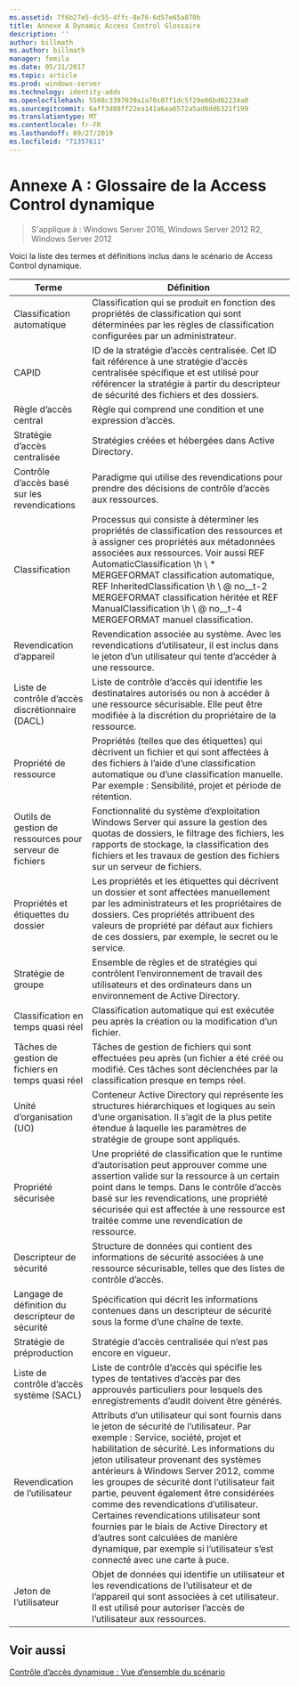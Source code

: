 ```yaml
---
ms.assetid: 7f6b27e5-dc55-4ffc-8e76-6d57e65a870b
title: Annexe A Dynamic Access Control Glossaire
description: ''
author: billmath
ms.author: billmath
manager: femila
ms.date: 05/31/2017
ms.topic: article
ms.prod: windows-server
ms.technology: identity-adds
ms.openlocfilehash: 5508c3397039a1a70c07f1dc5f29e06bd02234a0
ms.sourcegitcommit: 6aff3d88ff22ea141a6ea6572a5ad8dd6321f199
ms.translationtype: MT
ms.contentlocale: fr-FR
ms.lasthandoff: 09/27/2019
ms.locfileid: "71357611"
---
```

# <a name="appendix-a-dynamic-access-control-glossary"></a>Annexe A : Glossaire de la Access Control dynamique

>S'applique à : Windows Server 2016, Windows Server 2012 R2, Windows Server 2012

Voici la liste des termes et définitions inclus dans le scénario de Access Control dynamique.  
  
|Terme|Définition|  
|--------|--------------|  
|Classification automatique|Classification qui se produit en fonction des propriétés de classification qui sont déterminées par les règles de classification configurées par un administrateur.|  
|CAPID|ID de la stratégie d’accès centralisée. Cet ID fait référence à une stratégie d’accès centralisée spécifique et est utilisé pour référencer la stratégie à partir du descripteur de sécurité des fichiers et des dossiers.|  
|Règle d’accès central|Règle qui comprend une condition et une expression d’accès.|  
|Stratégie d’accès centralisée|Stratégies créées et hébergées dans Active Directory.|  
|Contrôle d’accès basé sur les revendications|Paradigme qui utilise des revendications pour prendre des décisions de contrôle d’accès aux ressources.|  
|Classification|Processus qui consiste à déterminer les propriétés de classification des ressources et à assigner ces propriétés aux métadonnées associées aux ressources. Voir aussi REF AutomaticClassification \h \\ * MERGEFORMAT classification automatique, REF InheritedClassification \h \\ @ no__t-2 MERGEFORMAT classification héritée et REF ManualClassification \h \\ @ no__t-4 MERGEFORMAT manuel classification.|  
|Revendication d’appareil|Revendication associée au système.  Avec les revendications d’utilisateur, il est inclus dans le jeton d’un utilisateur qui tente d’accéder à une ressource.|  
|Liste de contrôle d’accès discrétionnaire (DACL)|Liste de contrôle d’accès qui identifie les destinataires autorisés ou non à accéder à une ressource sécurisable. Elle peut être modifiée à la discrétion du propriétaire de la ressource.|  
|Propriété de ressource|Propriétés (telles que des étiquettes) qui décrivent un fichier et qui sont affectées à des fichiers à l’aide d’une classification automatique ou d’une classification manuelle. Par exemple : Sensibilité, projet et période de rétention.|  
|Outils de gestion de ressources pour serveur de fichiers|Fonctionnalité du système d’exploitation Windows Server qui assure la gestion des quotas de dossiers, le filtrage des fichiers, les rapports de stockage, la classification des fichiers et les travaux de gestion des fichiers sur un serveur de fichiers.|  
|Propriétés et étiquettes du dossier|Les propriétés et les étiquettes qui décrivent un dossier et sont affectées manuellement par les administrateurs et les propriétaires de dossiers. Ces propriétés attribuent des valeurs de propriété par défaut aux fichiers de ces dossiers, par exemple, le secret ou le service.|  
|Stratégie de groupe|Ensemble de règles et de stratégies qui contrôlent l’environnement de travail des utilisateurs et des ordinateurs dans un environnement de Active Directory.|  
|Classification en temps quasi réel|Classification automatique qui est exécutée peu après la création ou la modification d’un fichier.|  
|Tâches de gestion de fichiers en temps quasi réel|Tâches de gestion de fichiers qui sont effectuées peu après (un fichier a été créé ou modifié. Ces tâches sont déclenchées par la classification presque en temps réel.|  
|Unité d’organisation (UO)|Conteneur Active Directory qui représente les structures hiérarchiques et logiques au sein d’une organisation. Il s’agit de la plus petite étendue à laquelle les paramètres de stratégie de groupe sont appliqués.|  
|Propriété sécurisée|Une propriété de classification que le runtime d’autorisation peut approuver comme une assertion valide sur la ressource à un certain point dans le temps. Dans le contrôle d’accès basé sur les revendications, une propriété sécurisée qui est affectée à une ressource est traitée comme une revendication de ressource.|  
|Descripteur de sécurité|Structure de données qui contient des informations de sécurité associées à une ressource sécurisable, telles que des listes de contrôle d’accès.|  
|Langage de définition du descripteur de sécurité|Spécification qui décrit les informations contenues dans un descripteur de sécurité sous la forme d’une chaîne de texte.|  
|Stratégie de préproduction|Stratégie d’accès centralisée qui n’est pas encore en vigueur.|  
|Liste de contrôle d’accès système (SACL)|Liste de contrôle d’accès qui spécifie les types de tentatives d’accès par des approuvés particuliers pour lesquels des enregistrements d’audit doivent être générés.|  
|Revendication de l’utilisateur|Attributs d’un utilisateur qui sont fournis dans le jeton de sécurité de l’utilisateur. Par exemple : Service, société, projet et habilitation de sécurité.  Les informations du jeton utilisateur provenant des systèmes antérieurs à Windows Server 2012, comme les groupes de sécurité dont l’utilisateur fait partie, peuvent également être considérées comme des revendications d’utilisateur. Certaines revendications utilisateur sont fournies par le biais de Active Directory et d’autres sont calculées de manière dynamique, par exemple si l’utilisateur s’est connecté avec une carte à puce.|  
|Jeton de l’utilisateur|Objet de données qui identifie un utilisateur et les revendications de l’utilisateur et de l’appareil qui sont associées à cet utilisateur. Il est utilisé pour autoriser l’accès de l’utilisateur aux ressources.|  
  
## <a name="see-also"></a>Voir aussi  
[Contrôle d’accès dynamique : Vue d’ensemble du scénario](Dynamic-Access-Control--Scenario-Overview.md)  
  


